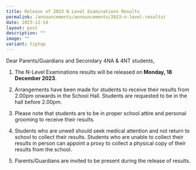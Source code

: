 ```yaml
---
title: Release of 2023 N Level Examinations Results
permalink: /announcements/announcements/2023-n-level-results/
date: 2023-12-14
layout: post
description: ""
image: ""
variant: tiptap
---
```

<p>Dear Parents/Guardians and Secondary 4NA &amp; 4NT students,</p><ol data-tight="true" class="tight"><li><p>The N-Level Examinations results will be released on<strong> Monday, 18 December 2023</strong>.</p></li><li><p>Arrangements have been made for students to receive their results from 2.00pm onwards in the School Hall. Students are requested to be in the hall before 2.00pm.</p></li><li><p>Please note that students are to be in proper school attire and personal grooming to receive their results.</p></li><li><p>Students who are unwell should seek medical attention and not return to school to collect their results. Students who are unable to collect their results in person can appoint a proxy to collect a physical copy of their results from the school.</p></li><li><p>Parents/Guardians are invited to be present during the release of results.</p></li></ol><p></p>